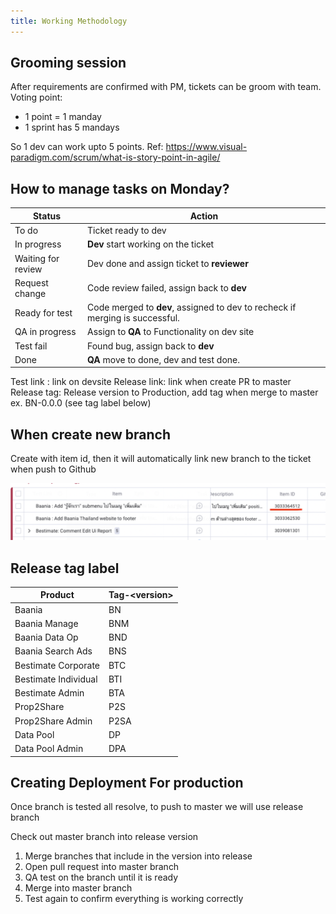 ```yaml
---
title: Working Methodology
---
```


## Grooming session

After requirements are confirmed with PM, tickets can be groom with team.
Voting point:

- 1 point = 1 manday
- 1 sprint has 5 mandays

So 1 dev can work upto 5 points.
Ref: https://www.visual-paradigm.com/scrum/what-is-story-point-in-agile/

## How to manage tasks on Monday?

| Status             | Action                                                                       |
|--------------------|------------------------------------------------------------------------------|
| To do              | Ticket ready to dev                                                          |
| In progress        | **Dev** start working on the ticket                                          |
| Waiting for review | Dev done and assign ticket to **reviewer**                                   |
| Request change     | Code review failed, assign back to **dev**                                   |
| Ready for test     | Code merged to **dev**, assigned to dev to recheck if merging is successful. |
| QA in progress     | Assign to **QA** to Functionality on dev site                                |
| Test fail          | Found bug, assign back to **dev**                                            |
| Done               | **QA** move to done, dev and test done.                                      |

Test link : link on devsite
Release link: link when create PR to master
Release tag: Release version to Production, add tag when merge to master ex. BN-0.0.0  (see tag label below)

## When create new branch

Create with item id, then it will automatically link new branch to the ticket when push to Github

![Monday Item Id](assets/monday-itemid.png)

## Release tag label


| Product              | Tag-\<version\> |
|----------------------|-----------------|
| Baania               | BN              |
| Baania Manage        | BNM             |
| Baania Data Op       | BND             |
| Baania Search Ads    | BNS             |
| Bestimate Corporate  | BTC             |
| Bestimate Individual | BTI             |
| Bestimate Admin      | BTA             |
| Prop2Share           | P2S             |
| Prop2Share Admin     | P2SA            |
| Data Pool            | DP              |
| Data Pool Admin      | DPA             |


## Creating Deployment For production

Once branch is tested all resolve, to push to master we will use release branch

Check out master branch into release version
1. Merge branches that include in the version into release
2. Open pull request into master branch
3. QA test on the branch until it is ready
4. Merge into master branch
5. Test again to confirm everything is working correctly
